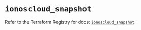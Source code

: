 # `ionoscloud_snapshot`

Refer to the Terraform Registry for docs: [`ionoscloud_snapshot`](https://registry.terraform.io/providers/ionos-cloud/ionoscloud/6.7.12/docs/resources/snapshot).
